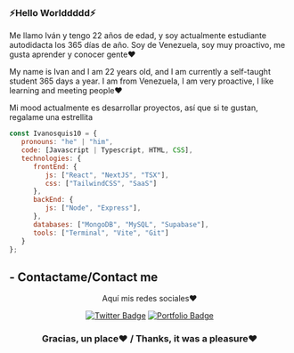 ### ⚡Hello Worlddddd⚡


Me llamo Iván  y tengo 22 años de edad, y soy actualmente estudiante autodidacta los 365 días de año. Soy de Venezuela, soy muy proactivo, me gusta aprender y   conocer gente❤️

My name is Ivan and I am 22 years old, and I am currently a self-taught student 365 days a year. I am from Venezuela, I am very proactive, I like learning and meeting people❤️

Mi mood actualmente es desarrollar proyectos, así que si te gustan, regalame una estrellita

```javascript
const Ivanosquis10 = {
   pronouns: "he" | "him",
   code: [Javascript | Typescript, HTML, CSS],
   technologies: {
      frontEnd: {
         js: ["React", "NextJS", "TSX"],
         css: ["TailwindCSS", "SaaS"]
      },
      backEnd: {
         js: ["Node", "Express"],
      },
      databases: ["MongoDB", "MySQL", "Supabase"],
      tools: ["Terminal", "Vite", "Git"]
   }
};
```

## - Contactame/Contact me
<div align="center">

Aquí mis redes sociales❤️

[![Twitter Badge](https://img.shields.io/badge/Mi_Twitter-purple?style=for-the-badge&logo=twitter&logoColor=white)](https://twitter.com/ivanosquis13)
[![Portfolio Badge](http://img.shields.io/badge/Portfolio-purple?style=for-the-badge&logo=google-chrome&logoColor=white)](https://portfolio-ivanosquis-iv.vercel.app/)
  
</div>

<div align="center">

### Gracias, un place❤️ / Thanks, it was a pleasure❤️

</div>
